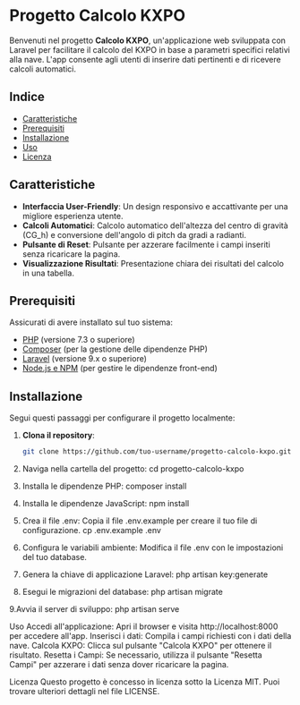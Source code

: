 # Progetto Calcolo KXPO

Benvenuti nel progetto **Calcolo KXPO**, un'applicazione web sviluppata con Laravel per facilitare il calcolo del KXPO in base a parametri specifici relativi alla nave. L'app consente agli utenti di inserire dati pertinenti e di ricevere calcoli automatici.

## Indice

- [Caratteristiche](#caratteristiche)
- [Prerequisiti](#prerequisiti)
- [Installazione](#installazione)
- [Uso](#uso)
- [Licenza](#licenza)

## Caratteristiche

- **Interfaccia User-Friendly**: Un design responsivo e accattivante per una migliore esperienza utente.
- **Calcoli Automatici**: Calcolo automatico dell'altezza del centro di gravità (CG_h) e conversione dell'angolo di pitch da gradi a radianti.
- **Pulsante di Reset**: Pulsante per azzerare facilmente i campi inseriti senza ricaricare la pagina.
- **Visualizzazione Risultati**: Presentazione chiara dei risultati del calcolo in una tabella.

## Prerequisiti

Assicurati di avere installato sul tuo sistema:

- [PHP](https://www.php.net/downloads) (versione 7.3 o superiore)
- [Composer](https://getcomposer.org/download/) (per la gestione delle dipendenze PHP)
- [Laravel](https://laravel.com/docs/9.x/installation) (versione 9.x o superiore)
- [Node.js e NPM](https://nodejs.org/en/download/) (per gestire le dipendenze front-end)

## Installazione

Segui questi passaggi per configurare il progetto localmente:

1. **Clona il repository**:

   ```bash
   git clone https://github.com/tuo-username/progetto-calcolo-kxpo.git


2. Naviga nella cartella del progetto:
   cd progetto-calcolo-kxpo

3. Installa le dipendenze PHP:
   composer install

4. Installa le dipendenze JavaScript:
   npm install

5. Crea il file .env: Copia il file .env.example per creare il tuo file di configurazione.
   cp .env.example .env

6. Configura le variabili ambiente: Modifica il file .env con le impostazioni del tuo database.

7. Genera la chiave di applicazione Laravel:
   php artisan key:generate

8. Esegui le migrazioni del database:
   php artisan migrate

9.Avvia il server di sviluppo:
   php artisan serve

Uso
Accedi all'applicazione: Apri il browser e visita http://localhost:8000 per accedere all'app.
Inserisci i dati: Compila i campi richiesti con i dati della nave.
Calcola KXPO: Clicca sul pulsante "Calcola KXPO" per ottenere il risultato.
Resetta i Campi: Se necessario, utilizza il pulsante "Resetta Campi" per azzerare i dati senza dover ricaricare la pagina.

Licenza
Questo progetto è concesso in licenza sotto la Licenza MIT. Puoi trovare ulteriori dettagli nel file LICENSE.



